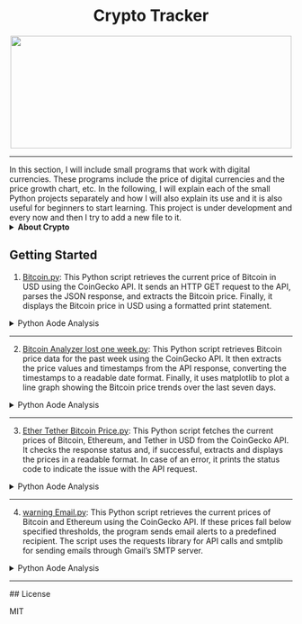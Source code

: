 <div align="center">

# Crypto Tracker

<img src="https://media.tenor.com/y0SIaspW0E8AAAAM/cyberhornet-nest.gif" height="200px" width="500px">
</div>

<hr>
In this section, I will include small programs that work with digital currencies. These programs include the price of digital currencies and the price growth chart, etc. In the following, I will explain each of the small Python projects separately and how I will also explain its use and it is also useful for beginners to start learning. This project is under development and every now and then I try to add a new file to it.

<details>
<summary><b>About Crypto</b></summary>

Cryptocurrency, often referred to as digital or virtual currency, represents a fundamental shift in the world of finance. Unlike traditional money issued by governments (fiat currency), cryptocurrencies operate on decentralized networks based on blockchain technology. Blockchain is a distributed ledger that records all transactions across a network of computers, ensuring transparency, security, and immutability. These features make cryptocurrencies unique, offering new opportunities and challenges to global economic systems.

### The Evolution of Cryptocurrencies
Bitcoin, the first cryptocurrency, was introduced in 2009 by an anonymous entity known as Satoshi Nakamoto. It was designed as a peer-to-peer electronic cash system that eliminates the need for intermediaries like banks or payment processors. This innovation laid the groundwork for the thousands of cryptocurrencies that exist today, such as Ethereum, Ripple, and Litecoin. Bitcoin's success paved the way for the broader adoption of digital currencies and blockchain technology, with many seeing it as a hedge against inflation, especially in countries with unstable economies.

###  The Importance of Decentralization
One of the key attributes of cryptocurrencies is their decentralized nature. Unlike fiat currencies that are controlled by central banks, cryptocurrencies are maintained by a network of nodes (computers) spread across the globe. This decentralization reduces the risk of corruption, government interference, or inflationary practices that could devalue the currency. Furthermore, decentralized systems are often more secure because they do not have a single point of failure.
The rise of decentralized finance (DeFi) platforms, powered by cryptocurrencies like Ethereum, has opened up new possibilities for financial services. DeFi platforms offer lending, borrowing, trading, and other financial services without relying on traditional financial institutions. This new ecosystem is accessible to anyone with an internet connection, making it particularly attractive to people in underbanked regions.

### Blockchain and Its Applications Beyond Currency
Blockchain technology, while best known for powering cryptocurrencies, has potential applications far beyond digital currency. It can be used to create smart contracts, which are self-executing contracts with the terms of the agreement directly written into code. These contracts automatically enforce themselves when the conditions are met, reducing the need for intermediaries like lawyers or notaries. This could revolutionize industries like real estate, insurance, and supply chain management.
Moreover, blockchain can enhance transparency and traceability in sectors such as food production and pharmaceuticals. For example, blockchain-based systems can track products from their origin to the consumer, reducing the chances of fraud and improving accountability.

### Financial Inclusion and Economic Opportunities
Cryptocurrencies can provide financial services to people who are excluded from the traditional banking system. In many developing countries, people lack access to bank accounts or financial services due to geographic, economic, or political reasons. With just a smartphone and an internet connection, these individuals can now participate in the global economy by using cryptocurrencies.
Moreover, cryptocurrencies enable fast, low-cost cross-border payments, which can be especially beneficial for migrant workers sending remittances back to their families. Traditional remittance services are often slow and expensive, with fees eating into the amount sent. Cryptocurrencies offer a more efficient alternative.

<details>
<summary>More</summary>

 ### Challenges and Risks
Despite their advantages, cryptocurrencies face several challenges. One of the primary concerns is volatility. The prices of cryptocurrencies like Bitcoin can fluctuate wildly within a short period, making them risky as a store of value or medium of exchange. This volatility has prompted criticism from some economists who argue that cryptocurrencies are too unstable to serve as a reliable form of currency.
Additionally, the anonymous nature of cryptocurrencies has made them attractive to criminals for activities such as money laundering, tax evasion, and purchasing illegal goods on the dark web. Governments and regulators are grappling with how to balance the need for regulation with the benefits of decentralization and privacy that cryptocurrencies offer.
Environmental concerns are another issue. The process of mining cryptocurrencies, particularly Bitcoin, requires enormous amounts of computational power, which in turn consumes significant amounts of electricity. This has led to debates about the environmental impact of cryptocurrencies, especially as energy consumption continues to rise.

### Regulatory Landscape
Regulation is a complex issue for cryptocurrencies. Some countries have embraced digital currencies, while others have imposed strict regulations or even outright bans. For example, El Salvador became the first country to adopt Bitcoin as legal tender in 2021, while China has implemented a complete ban on cryptocurrency trading and mining.
In most countries, regulators are still trying to develop frameworks that protect consumers while encouraging innovation. The global nature of cryptocurrencies makes regulation difficult, as transactions can easily cross borders, complicating jurisdictional issues.

### Future of Cryptocurrencies
The future of cryptocurrencies is both promising and uncertain. On one hand, the continued development of blockchain technology, DeFi, and smart contracts suggests that digital currencies will play an increasingly important role in the global economy. Major companies and financial institutions are beginning to embrace cryptocurrencies, and central banks are exploring the possibility of issuing their own digital currencies (known as central bank digital currencies or CBDCs).
On the other hand, the path forward is not without obstacles. Regulatory hurdles, technological limitations, and public skepticism could slow the adoption of cryptocurrencies. Furthermore, the environmental impact of mining operations will need to be addressed if cryptocurrencies are to become more sustainable.
In conclusion, cryptocurrencies have introduced a revolutionary way of thinking about money and finance. Their decentralized nature, powered by blockchain technology, offers numerous benefits, including increased financial inclusion, reduced reliance on intermediaries, and greater transparency. However, challenges such as volatility, regulatory uncertainty, and environmental concerns must be addressed to ensure their long-term success. As the world continues to explore the potential of digital currencies, cryptocurrencies will likely remain a significant and evolving force in the global financial system.
As the adoption of cryptocurrencies continues to grow, they are likely to become more integrated into daily life, particularly in areas such as international trade, remittances, and digital identity verification. One significant area of development is the rise of Central Bank Digital Currencies (CBDCs), which are digital versions of a country’s national currency. While they are not cryptocurrencies in the traditional sense, as they are centralized and regulated by governments, CBDCs show how blockchain-inspired technologies are being adapted to suit the needs of modern economies.
Many governments are exploring the potential benefits of CBDCs, including reducing transaction costs, increasing transparency, and enabling better tracking of economic activity. However, they may also pose competition to existing cryptocurrencies, as governments could use regulatory powers to favor their own digital currencies over decentralized alternatives.
Another area where cryptocurrencies are playing an increasingly important role is tokenization. Tokenization refers to the process of representing real-world assets—such as real estate, art, or stocks—on a blockchain. These digital tokens can be bought, sold, or traded more easily than the underlying assets, potentially making markets more liquid and accessible. Tokenization could revolutionize industries by allowing fractional ownership and enabling global, 24/7 markets.

### Cryptocurrencies and the Financial Industry

Many financial institutions are already investing in blockchain technology and cryptocurrencies. Banks and payment processors, once resistant to decentralized currencies, are now developing infrastructure to accommodate digital assets. Companies like PayPal, Square, and Visa have integrated cryptocurrency payments into their platforms, making it easier for users to buy, hold, and spend digital currencies.
Moreover, institutional investors are increasingly recognizing Bitcoin as a legitimate asset class. Large funds and publicly traded companies, such as MicroStrategy and Tesla, have added Bitcoin to their balance sheets as a hedge against inflation and currency devaluation. This growing institutional interest has further legitimized cryptocurrencies in the eyes of the broader public.
However, this integration also brings risks. As cryptocurrencies become more intertwined with the traditional financial system, the volatility of digital assets could pose systemic risks. A sudden crash in the cryptocurrency market, for example, could affect the broader economy, particularly if institutions have significant exposure to these assets.

## Conclusion
Cryptocurrencies and blockchain technology have the potential to reshape the global economy in profound ways. From decentralizing finance and empowering individuals to disrupting industries like art and real estate, the applications of this technology are vast. While challenges such as regulation, volatility, and environmental concerns remain, the momentum behind cryptocurrencies continues to grow.

As governments, financial institutions, and individuals navigate this rapidly evolving landscape, it is clear that cryptocurrencies are more than just a passing trend. They represent a fundamental shift in how we think about money, ownership, and value in the digital age. The next decade will be critical in determining how cryptocurrencies fit into the global financial system and how society adapts to the new opportunities and challenges they present.

### source
The article I provided on cryptocurrency and its significance was written based on my general knowledge and understanding of the topic, gathered from a variety of industry sources, news outlets, and scholarly articles on blockchain technology, cryptocurrencies, and financial systems. Some notable resources on these topics include:
1. CoinDesk – for news and updates on cryptocurrency and blockchain technology.
2. Investopedia – for detailed explanations of financial concepts, including cryptocurrency.
3. World Bank – for insights into how cryptocurrencies are impacting global finance.
4. MIT Technology Review – for deeper analysis on the technology behind blockchain and cryptocurrencies.

</details>

</details>

## Getting Started

1. [Bitcoin.py](CryptoTracker/Bitcoin.py): This Python script retrieves the current price of Bitcoin in USD using the CoinGecko API. It sends an HTTP GET request to the API, parses the JSON response, and extracts the Bitcoin price. Finally, it displays the Bitcoin price in USD using a formatted print statement.

<details>
<summary>Python Aode Analysis</summary>
The given Python script is designed to retrieve and display the current price of Bitcoin in USD. The code utilizes the requests library to make a GET request to the CoinGecko API, a reliable source for cryptocurrency data.
 
## Breakdown of the Code:
1. API Request: The script defines a function get_bitcoin_price() that sends an HTTP request to the CoinGecko API using the provided URL. The URL includes a query for the price of Bitcoin in USD.
2. Response Handling: Once the request is made, the response from the API is checked and parsed as JSON. The script extracts the value of Bitcoin from the returned JSON object using the key 'bitcoin', followed by the nested key 'usd'.
3. Display: After the price is retrieved, it is stored in the variable price and then printed in a formatted string, displaying the Bitcoin price with the dollar sign.
 
## Usage:
This script is useful for getting real-time data on Bitcoin's price and can be integrated into a broader cryptocurrency monitoring tool. It allows users to stay updated on market fluctuations by fetching live data.

## Python Code
```python
import requests

def get_bitcoin_price():
    # URL of CoinGecko API to get Bitcoin price in USD
    url = "https://api.coingecko.com/api/v3/simple/price?ids=bitcoin&vs_currencies=usd"
    
    # Sending a request to the API and getting the response
    response = requests.get(url)
    
    # Parsing the JSON response
    data = response.json()
    
    # Returning the Bitcoin price in USD
    return data['bitcoin']['usd']

# Displaying the Bitcoin price in USD
price = get_bitcoin_price()
print(f'Bitcoin price: ${price}')
```

</details>
<hr>

2. [Bitcoin Analyzer lost one week.py](CryptoTracker/BitcoinAnalyzer_lost_one_week.py): This Python script retrieves Bitcoin price data for the past week using the CoinGecko API. It then extracts the price values and timestamps from the API response, converting the timestamps to a readable date format. Finally, it uses matplotlib to plot a line graph showing the Bitcoin price trends over the last seven days.

<details>
<summary>Python Aode Analysis</summary>
This Python script provides a visual representation of Bitcoin’s price fluctuations over the last week by fetching data from CoinGecko's API and plotting it using matplotlib. The script consists of three main parts: fetching the data, processing it, and visualizing the results.

## Fetching Data:
The script sends a request to the CoinGecko API using the requests library. It retrieves Bitcoin's market data over the past seven days with prices in USD. The API call's parameters specify the currency (vs_currency=usd) and the time range (days=7). Upon receiving the response, the data is extracted and converted into a Python dictionary using the .json() method, making it easy to access the relevant information.

## Parsing the Data:
The API response provides prices as a list of timestamp-price pairs. The timestamps are in Unix time (milliseconds), so they are converted into a human-readable format using datetime.fromtimestamp() while dividing by 1000 (to convert from milliseconds to seconds). The prices and their corresponding dates are stored in two separate lists: timestamps and values. These lists will be used to create the graph.

## Visualizing the Data:
The script uses the matplotlib library to generate a line plot of Bitcoin’s price changes. The x-axis displays the dates, and the y-axis represents the price in USD. The plot is styled with circle markers to denote individual price points, and the xticks(rotation=45) function ensures the dates are properly rotated for clarity. A grid is also added to make the price points more readable, and plt.tight_layout() optimizes the display, ensuring all elements fit neatly within the plot area.

## Use Cases:
The script can be useful for cryptocurrency traders, analysts, or enthusiasts who want to monitor Bitcoin’s price trends over the past week. It provides a visual summary of price changes, making it easier to spot trends, spikes, or dips. Additionally, the code can be modified to track other cryptocurrencies or to extend the time period by adjusting the API parameters.

## Python code
```python
import requests
import matplotlib.pyplot as plt
from datetime import datetime, timedelta

# API settings to get Bitcoin prices
API_URL = "https://api.coingecko.com/api/v3/coins/bitcoin/market_chart"
params = {
    'vs_currency': 'usd',
    'days': '7',  # For one week
}

# Fetch the data
response = requests.get(API_URL, params=params)
data = response.json()

# Extract prices and timestamps
prices = data['prices']
timestamps = [datetime.fromtimestamp(price[0] / 1000) for price in prices]  # Convert milliseconds to datetime
values = [price[1] for price in prices]

# Plotting the chart
plt.figure(figsize=(10, 5))
plt.plot(timestamps, values, marker='o', linestyle='-', color='blue')
plt.title('Bitcoin Price Over the Last Week')
plt.xlabel('Date')
plt.ylabel('Price in USD')
plt.xticks(rotation=45)
plt.grid()
plt.tight_layout()
plt.show()
```


</details>
<hr>

3. [Ether Tether Bitcoin Price.py](CryptoTracker/EtherTetherPrice.py): 
This Python script fetches the current prices of Bitcoin, Ethereum, and Tether in USD from the CoinGecko API. It checks the response status and, if successful, extracts and displays the prices in a readable format. In case of an error, it prints the status code to indicate the issue with the API request.

<details>
<summary>Python Aode Analysis</summary>
The provided Python script effectively retrieves and displays the current prices of Bitcoin, Ethereum, and Tether in USD using the CoinGecko API. Below is a detailed breakdown of the code, its functionality, and its potential applications.<br>
 
1. ibrary Imports:
 The script starts by importing two essential libraries: requests and json.
 The requests library is used to send HTTP requests to external APIs, while the json library is crucial for handling the JSON format returned by the API.

2. Function Definition:
 The core functionality of the script is encapsulated in the get_crypto_prices() function. This promotes modular programming, allowing for easier maintenance and testing.

3. API Endpoint:
 The URL defined in the script points to the CoinGecko API endpoint, specifically designed to fetch current prices for multiple cryptocurrencies in a specified currency (in this case, USD).
 By requesting prices for Bitcoin, Ethereum, and Tether, the script focuses on three major players in the cryptocurrency market.

4. Sending the Request:
 The code sends a GET request to the defined API URL using requests.get(url). This initiates communication with the CoinGecko server to retrieve the latest price data.

5. Response Status Checking:
 The script checks the response status code using response.status_code. A status code of 200 indicates a successful request, while any other status code indicates an error in fetching  data.
 This error-handling mechanism is crucial for robust applications, ensuring that the user is informed about any issues.

6. JSON Data Parsing:
 When the response is successful, the script converts the JSON data into a Python dictionary using json.loads(response.text).
 This step is essential for extracting specific values (the prices of the cryptocurrencies) from the structured JSON response.

7. Data Extraction:
 The script extracts the prices of Bitcoin, Ethereum, and Tether from the parsed JSON dictionary. Each price is stored in a separate variable for ease of use and clarity.

8. Displaying Prices:
 The extracted prices are then printed to the console in a user-friendly format. This output allows users to quickly see the current market prices of these cryptocurrencies.

9. Potential Enhancements:
 Future improvements could include implementing additional error handling for network-related issues or JSON decoding errors.
 The script could also be enhanced to allow users to input their preferred cryptocurrencies or currencies for conversion, increasing its versatility.

10. Use Cases:
 This script can be utilized by cryptocurrency traders and investors for quick access to current prices, aiding in making informed trading decisions. 
 It can also serve as a foundational component for more complex applications, such as portfolio management tools or trading bots.

11. Integration Opportunities:
 The functionality of this script can be integrated into websites or mobile applications to provide users with real-time cryptocurrency pricing data.
 It could also be incorporated into data analysis pipelines for cryptocurrency market research or historical trend analysis.

12. Limitations:
 The script only fetches the latest prices and does not store historical data, which may be a limitation for users seeking to analyze price trends over time.
 Additionally, the API has rate limits, which could restrict the frequency of requests if used excessively.

13. Conclusion:
 In summary, this script serves as a practical and effective tool for accessing real-time cryptocurrency prices using the CoinGecko API.
 Its clear structure and modular design make it easy to understand and extend, providing a solid foundation for further development.

## Libraries and Data Source
#### Libraries Used:
requests: For sending HTTP requests to the CoinGecko API.
json: For parsing and manipulating JSON data received from the API.
#### Data Source:
The script fetches price data from the CoinGecko API, specifically using the endpoint:<br>
https://api.coingecko.com/api/v3/simple/price?ids=bitcoin,ethereum,tether&vs_currencies=usd.

## Python Code
```python
import requests
import json

def get_crypto_prices():
    # URL of the CoinGecko API to get the prices
    url = 'https://api.coingecko.com/api/v3/simple/price?ids=bitcoin,ethereum,tether&vs_currencies=usd'

    # Sending request to the API and fetching the data
    response = requests.get(url)

    # Checking the status of the response
    if response.status_code == 200:
        # Converting the JSON data to a Python dictionary
        data = json.loads(response.text)

        # Extracting the prices
        bitcoin_price = data['bitcoin']['usd']
        ethereum_price = data['ethereum']['usd']
        tether_price = data['tether']['usd']

        # Displaying the prices
        print(f"Bitcoin Price: ${bitcoin_price}")
        print(f"Ethereum Price: ${ethereum_price}")
        print(f"Tether Price: ${tether_price}")
    else:
        print(f"Error fetching data. Status code: {response.status_code}")

# Running the program
get_crypto_prices()
```

</details>
<hr>

4. [warning Email.py](CryptoTracker/warningE-mail.py): 
This Python script retrieves the current prices of Bitcoin and Ethereum using the CoinGecko API. If these prices fall below specified thresholds, the program sends email alerts to a predefined recipient. The script uses the requests library for API calls and smtplib for sending emails through Gmail’s SMTP server.

<details>
<summary>Python Aode Analysis</summary>
 
## Code Breakdown:

1. Library Imports:
 - <b>requests:</b> Used to send an HTTP request to the CoinGecko API to get the latest cryptocurrency prices.
 - <b>smtplib:</b> Handles email communication over the SMTP protocol.
 - <b>MIMEText</b> and <b>MIMEMultipart:</b> Used to create the structure of the email (subject, body, and recipients).

2. CoinGecko API URL & Parameters:
 - The API URL is set to CoinGecko’s endpoint for retrieving simple cryptocurrency prices in USD for Bitcoin and Ethereum.
 - Parameters like ALERT_PRICE_BITCOIN (set to $30,000) and ALERT_PRICE_ETHEREUM (set to $2,000) are used to trigger alerts when the prices fall below these values.

3. Email Configuration:
 - Variables such as SENDER_EMAIL, SENDER_PASSWORD, and RECEIVER_EMAIL are defined to configure the sender and receiver of the email alerts.
 - Gmail’s SMTP server (smtp.gmail.com) and port 587 are used for email transmission, which is common for TLS-encrypted connections.

4. send_email Function:
   - This function constructs and sends an email when called.
   - It uses MIMEMultipart to structure the email and attaches a plain text message body using MIMEText.
   - The email is sent through Gmail’s SMTP server using TLS encryption for secure transmission.
   - If the email is successfully sent, the function prints "Email sent successfully!" Otherwise, it catches and displays any errors that occur.

5. check_prices Function:
 - This function makes an API call to CoinGecko using the requests library.
 - It extracts the current prices of Bitcoin and Ethereum from the JSON response.
 - The prices are displayed in the console for informational purposes.
 - If Bitcoin’s price is below $30,000, the send_email function is called to alert the user.
 - Similarly, if Ethereum’s price is below $2,000, another alert email is sent.

6. Program Flow:
 - The script begins by calling the check_prices function.
 - It fetches the cryptocurrency prices and checks whether they meet the alert conditions.
 - If any conditions are met, email alerts are sent to the specified recipient.
   
## Step-by-Step Execution:
1. The program starts by fetching Bitcoin and Ethereum prices from the CoinGecko API.
2. It parses the response to extract USD prices for both cryptocurrencies.
3. The prices are printed on the console as feedback to the user:
```python
Bitcoin Price: $XX,XXX
Ethereum Price: $X,XXX
```
4. If Bitcoin’s price drops below $30,000, an email alert is triggered with the subject "Bitcoin Price Alert" and the current price.
5. If Ethereum’s price falls below $2,000, another email alert is triggered for Ethereum.
6. The program prints a success message if emails are sent successfully or an error message if any issues arise.
   
## Conclusion:
This script serves as a simple but effective price alert tool for cryptocurrency enthusiasts or traders. It regularly checks the prices of Bitcoin and Ethereum and notifies the user via email when their prices fall below critical levels. By using free API services like CoinGecko and standard email protocols, this script is a convenient way to stay updated on market movements without manual checking.

### Python Code
```python
import requests
import smtplib
from email.mime.text import MIMEText
from email.mime.multipart import MIMEMultipart

# CoinGecko API URL to get cryptocurrency prices
API_URL = 'https://api.coingecko.com/api/v3/simple/price?ids=bitcoin,ethereum&vs_currencies=usd'

# Alert parameters
ALERT_PRICE_BITCOIN = 30000  # Bitcoin price alert threshold
ALERT_PRICE_ETHEREUM = 2000   # Ethereum price alert threshold

# Email settings
SENDER_EMAIL = 'your_email@gmail.com'
SENDER_PASSWORD = 'your_email_password'
RECEIVER_EMAIL = 'receiver_email@gmail.com'
SMTP_SERVER = 'smtp.gmail.com'
SMTP_PORT = 587

# Function to send email
def send_email(subject, message):
    msg = MIMEMultipart()
    msg['From'] = SENDER_EMAIL
    msg['To'] = RECEIVER_EMAIL
    msg['Subject'] = subject
    msg.attach(MIMEText(message, 'plain'))

    try:
        # Set up the server connection
        server = smtplib.SMTP(SMTP_SERVER, SMTP_PORT)
        server.starttls()
        server.login(SENDER_EMAIL, SENDER_PASSWORD)

        # Send the email
        text = msg.as_string()
        server.sendmail(SENDER_EMAIL, RECEIVER_EMAIL, text)
        server.quit()
        print('Email sent successfully!')
    except Exception as e:
        print(f"Failed to send email: {e}")

# Function to check prices and send alert
def check_prices():
    response = requests.get(API_URL)
    data = response.json()

    # Extract prices
    bitcoin_price = data['bitcoin']['usd']
    ethereum_price = data['ethereum']['usd']

    print(f"Bitcoin Price: ${bitcoin_price}")
    print(f"Ethereum Price: ${ethereum_price}")

    # Check if the prices meet alert conditions
    if bitcoin_price < ALERT_PRICE_BITCOIN:
        send_email('Bitcoin Price Alert', f'Bitcoin price is below ${ALERT_PRICE_BITCOIN}. Current price: ${bitcoin_price}')

    if ethereum_price < ALERT_PRICE_ETHEREUM:
        send_email('Ethereum Price Alert', f'Ethereum price is below ${ALERT_PRICE_ETHEREUM}. Current price: ${ethereum_price}')

# Run the program
check_prices()
```






</details>
<hr>
## License

MIT
